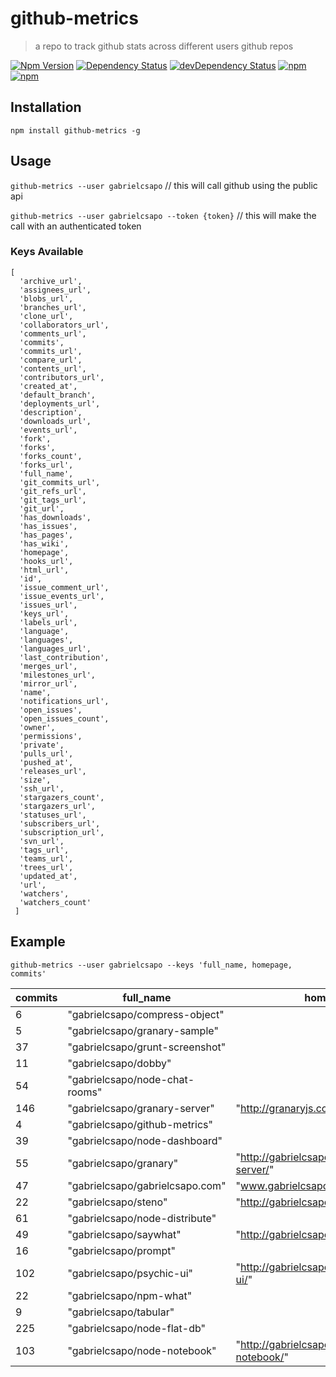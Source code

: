 # github-metrics
> a repo to track github stats across different users github repos

[![Npm Version](https://img.shields.io/npm/v/github-metrics.svg)](https://www.npmjs.com/package/github-metrics)
[![Dependency Status](https://david-dm.org/gabrielcsapo/github-metrics.svg)](https://david-dm.org/gabrielcsapo/github-metrics)
[![devDependency Status](https://david-dm.org/gabrielcsapo/github-metrics/dev-status.svg)](https://david-dm.org/gabrielcsapo/github-metrics#info=devDependencies)
[![npm](https://img.shields.io/npm/dt/github-metrics.svg)]()
[![npm](https://img.shields.io/npm/dm/github-metrics.svg)]()

## Installation

`npm install github-metrics -g`

## Usage

`github-metrics --user gabrielcsapo` // this will call github using the public api

`github-metrics --user gabrielcsapo --token {token}` // this will make the call with an authenticated token

### Keys Available

```
[
  'archive_url',
  'assignees_url',
  'blobs_url',
  'branches_url',
  'clone_url',
  'collaborators_url',
  'comments_url',
  'commits',
  'commits_url',
  'compare_url',
  'contents_url',
  'contributors_url',
  'created_at',
  'default_branch',
  'deployments_url',
  'description',
  'downloads_url',
  'events_url',
  'fork',
  'forks',
  'forks_count',
  'forks_url',
  'full_name',
  'git_commits_url',
  'git_refs_url',
  'git_tags_url',
  'git_url',
  'has_downloads',
  'has_issues',
  'has_pages',
  'has_wiki',
  'homepage',
  'hooks_url',
  'html_url',
  'id',
  'issue_comment_url',
  'issue_events_url',
  'issues_url',
  'keys_url',
  'labels_url',
  'language',
  'languages',
  'languages_url',
  'last_contribution',
  'merges_url',
  'milestones_url',
  'mirror_url',
  'name',
  'notifications_url',
  'open_issues',
  'open_issues_count',
  'owner',
  'permissions',
  'private',
  'pulls_url',
  'pushed_at',
  'releases_url',
  'size',
  'ssh_url',
  'stargazers_count',
  'stargazers_url',
  'statuses_url',
  'subscribers_url',
  'subscription_url',
  'svn_url',
  'tags_url',
  'teams_url',
  'trees_url',
  'updated_at',
  'url',
  'watchers',
  'watchers_count'
 ]
 ```

## Example

`github-metrics --user gabrielcsapo --keys 'full_name, homepage, commits'`

| commits | full_name                       | homepage                                        |
| ------- | ------------------------------- | ----------------------------------------------- |
| 6       | "gabrielcsapo/compress-object"  |                                                 |
| 5       | "gabrielcsapo/granary-sample"   |                                                 |
| 37      | "gabrielcsapo/grunt-screenshot" |                                                 |
| 11      | "gabrielcsapo/dobby"            |                                                 |
| 54      | "gabrielcsapo/node-chat-rooms"  |                                                 |
| 146     | "gabrielcsapo/granary-server"   | "http://granaryjs.com"                          |
| 4       | "gabrielcsapo/github-metrics"   |                                                 |
| 39      | "gabrielcsapo/node-dashboard"   |                                                 |
| 55      | "gabrielcsapo/granary"          | "http://gabrielcsapo.github.io/granary-server/" |
| 47      | "gabrielcsapo/gabrielcsapo.com" | "www.gabrielcsapo.com"                          |
| 22      | "gabrielcsapo/steno"            | "http://gabrielcsapo.github.io/steno/"          |
| 61      | "gabrielcsapo/node-distribute"  |                                                 |
| 49      | "gabrielcsapo/saywhat"          | "http://gabrielcsapo.github.io/saywhat/"        |
| 16      | "gabrielcsapo/prompt"           |                                                 |
| 102     | "gabrielcsapo/psychic-ui"       | "http://gabrielcsapo.github.io/psychic-ui/"     |
| 22      | "gabrielcsapo/npm-what"         |                                                 |
| 9       | "gabrielcsapo/tabular"          |                                                 |
| 225     | "gabrielcsapo/node-flat-db"     |                                                 |
| 103     | "gabrielcsapo/node-notebook"    | "http://gabrielcsapo.github.io/node-notebook/"  |
